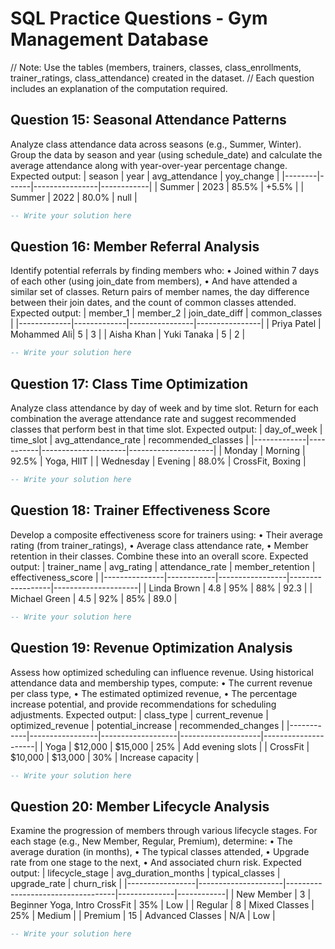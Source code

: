 # SQL Practice Questions - Gym Management Database
// Note: Use the tables (members, trainers, classes, class_enrollments, trainer_ratings, class_attendance) created in the dataset.
// Each question includes an explanation of the computation required.

## Question 15: Seasonal Attendance Patterns
Analyze class attendance data across seasons (e.g., Summer, Winter).
Group the data by season and year (using schedule_date) and calculate the average attendance along with year-over-year percentage change.
Expected output:
| season | year | avg_attendance | yoy_change |
|--------|------|----------------|------------|
| Summer | 2023 | 85.5%         | +5.5%      |
| Summer | 2022 | 80.0%         | null       |

```sql
-- Write your solution here
```

## Question 16: Member Referral Analysis
Identify potential referrals by finding members who:
• Joined within 7 days of each other (using join_date from members),
• And have attended a similar set of classes.
Return pairs of member names, the day difference between their join dates, and the count of common classes attended.
Expected output:
| member_1    | member_2    | join_date_diff | common_classes |
|-------------|-------------|----------------|----------------|
| Priya Patel | Mohammed Ali| 5              | 3              |
| Aisha Khan  | Yuki Tanaka | 5              | 2              |

```sql
-- Write your solution here
```

## Question 17: Class Time Optimization
Analyze class attendance by day of week and by time slot.
Return for each combination the average attendance rate and suggest recommended classes that perform best in that time slot.
Expected output:
| day_of_week | time_slot | avg_attendance_rate | recommended_classes |
|-------------|-----------|---------------------|---------------------|
| Monday      | Morning   | 92.5%              | Yoga, HIIT          |
| Wednesday   | Evening   | 88.0%              | CrossFit, Boxing    |

```sql
-- Write your solution here
```

## Question 18: Trainer Effectiveness Score
Develop a composite effectiveness score for trainers using:
• Their average rating (from trainer_ratings),
• Average class attendance rate,
• Member retention in their classes.
Combine these into an overall score.
Expected output:
| trainer_name  | avg_rating | attendance_rate | member_retention | effectiveness_score |
|---------------|------------|-----------------|------------------|---------------------|
| Linda Brown   | 4.8        | 95%             | 88%              | 92.3                |
| Michael Green | 4.5        | 92%             | 85%              | 89.0                |

```sql
-- Write your solution here
```

## Question 19: Revenue Optimization Analysis
Assess how optimized scheduling can influence revenue.
Using historical attendance data and membership types, compute:
• The current revenue per class type,
• The estimated optimized revenue,
• The percentage increase potential,
and provide recommendations for scheduling adjustments.
Expected output:
| class_type | current_revenue | optimized_revenue | potential_increase | recommended_changes |
|------------|-----------------|-------------------|--------------------|---------------------|
| Yoga       | $12,000         | $15,000           | 25%                | Add evening slots   |
| CrossFit   | $10,000         | $13,000           | 30%                | Increase capacity   |

```sql
-- Write your solution here
```

## Question 20: Member Lifecycle Analysis
Examine the progression of members through various lifecycle stages.
For each stage (e.g., New Member, Regular, Premium), determine:
• The average duration (in months),
• The typical classes attended,
• Upgrade rate from one stage to the next,
• And associated churn risk.
Expected output:
| lifecycle_stage | avg_duration_months | typical_classes                   | upgrade_rate | churn_risk |
|-----------------|---------------------|-----------------------------------|--------------|------------|
| New Member      | 3                   | Beginner Yoga, Intro CrossFit     | 35%          | Low        |
| Regular         | 8                   | Mixed Classes                     | 25%          | Medium     |
| Premium         | 15                  | Advanced Classes                  | N/A          | Low        |

```sql
-- Write your solution here
```

